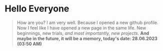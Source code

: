 # Hello Everyone
> How are you? I am very well. Because I opened a new github profile. Now I feel like I have opened a new page in the same life. New beginnings, new trials, *and most importantly, new projects.*
> **And maybe in the future, it will be a memory, today's date: 28.06.2023 (03:50 AM)**